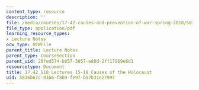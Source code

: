 ```yaml
---
content_type: resource
description: ''
file: /media/courses/17-42-causes-and-prevention-of-war-spring-2018/5836b67c0166f8b9fe97b57b31e27997_MIT17_42S18_lec15-18_Holocaust.pdf
file_type: application/pdf
learning_resource_types:
- Lecture Notes
ocw_type: OCWFile
parent_title: Lecture Notes
parent_type: CourseSection
parent_uid: 26fed574-b057-3057-e80d-2ff17969e6d1
resourcetype: Document
title: 17.42_S18 Lectures 15-18_Causes of the Holocaust
uid: 5836b67c-0166-f8b9-fe97-b57b31e27997
---
```


